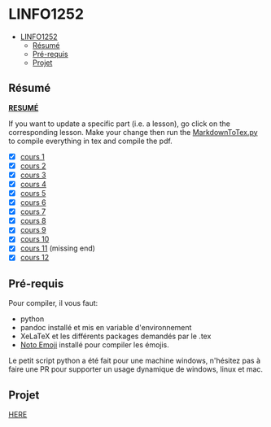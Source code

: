 # LINFO1252

- [LINFO1252](#linfo1252)
  - [Résumé](#résumé)
  - [Pré-requis](#pré-requis)
  - [Projet](#projet)

## Résumé

**[RESUMÉ](résumé/master.pdf)**

If you want to update a specific part (i.e. a lesson), go click on the corresponding lesson. Make your change then run the [MarkdownToTex.py](résumé/MarkdownToTeX.py) to compile everything in tex and compile the pdf.

- [x] [cours 1](résumé/cours1.md)
- [x] [cours 2](résumé/cours2.md)
- [x] [cours 3](résumé/cours3.md)
- [x] [cours 4](résumé/cours4.md)
- [x] [cours 5](résumé/cours5.md)
- [x] [cours 6](résumé/cours6.md)
- [x] [cours 7](résumé/cours7.md) 
- [x] [cours 8](résumé/cours8.md)
- [x] [cours 9](résumé/cours9.md)
- [x] [cours 10](résumé/cours10.md) 
- [x] [cours 11](résumé/cours11.md) (missing end)
- [x] [cours 12](résumé/cours12.md)

## Pré-requis

Pour compiler, il vous faut:
- python
- pandoc installé et mis en variable d'environnement
- XeLaTeX et les différents packages demandés par le .tex
- [Noto Emoji](https://fonts.google.com/noto/specimen/Noto+Emoji) installé pour compiler les émojis.

Le petit script python a été fait pour une machine windows, n'hésitez pas à faire une PR pour supporter un usage dynamique de windows, linux et mac.

## Projet

[HERE](Inginious/P2)